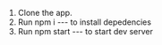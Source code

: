 1. Clone the app.
2. Run npm i  --- to install depedencies
3. Run npm start  --- to start dev server 